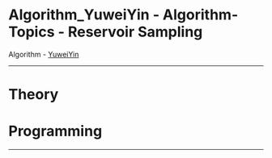 # Algorithm_YuweiYin - Algorithm-Topics - Reservoir Sampling

Algorithm - [YuweiYin](https://github.com/YuweiYin)

---

# Theory


# Programming


---
